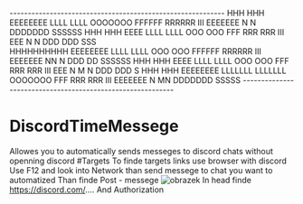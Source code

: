 -*-*-*-*-*-*-*-*-*-*-*-*-*-*-*-*-*-*-*-*-*-*-*-*-*-*-*-*-*-*-*-*-*-*-*-*-*-*-*-*-*-*-*-*-*-*-*-*-*-*-*-*-*-*-*-*-*-*- 
HHH    HHH   EEEEEEEE   LLLL      LLLL      OOOOOOO      FFFFFF   RRRRRR      III  EEEEEEE  N   N   DDDDDDD    SSSSSS
HHH    HHH   EEEE       LLLL      LLLL     OOO   OOO     FFF      RRR   RRR   III  EEE      N   N   DDD   DDD  SSS   
HHHHHHHHHH   EEEEEEEE   LLLL      LLLL     OOO   OOO     FFFFFF   RRRRRR      III  EEEEEEE  NN  N   DDD    DD  SSSSSS
HHH    HHH   EEEE       LLLL      LLLL     OOO   OOO     FFF      RRR  RRR    III  EEE      N M N   DDD   DDD       S
HHH    HHH   EEEEEEEE   LLLLLLL   LLLLLLL   OOOOOOO      FFF      RRR   RRR   III  EEEEEEE  N  MN   DDDDDDD    SSSSS
-*-*-*-*-*-*-*-*-*-*-*-*-*-*-*-*-*-*-*-*-*-*-*-*-*-*-*-*-*-*-*-*-*-*-*-*-*-*-*-*-*-*-*-*-*-*-*-*-*-*-*-*-*-*-*-*-*-*-

# DiscordTimeMessege
Allowes you to automatically sends messeges to discord chats without openning discord
#Targets
To finde targets links use browser with discord
Use F12 and look into Network than send messege to chat you want to automatized
Than finde Post - messege 
![obrazek](https://github.com/user-attachments/assets/7ba5c2b4-127e-4fad-b23a-c48d501e9951)
In head finde https://discord.com/....
And Authorization
	
